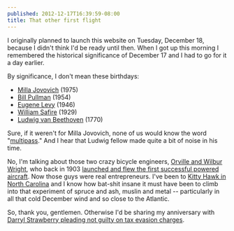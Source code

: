 ```yaml
---
published: 2012-12-17T16:39:59-08:00
title: That other first flight
---
```

I originally planned to launch this website on Tuesday, December 18, because I didn't think I'd be ready until then. When I got up this morning I remembered the historical significance of December 17 and I had to go for it a day earlier.

By significance, I don't mean these birthdays:

* [Milla Jovovich](https://en.wikipedia.org/wiki/Milla_Jovovich) (1975)
* [Bill Pullman](https://en.wikipedia.org/wiki/Bill_Pullman) (1954)
* [Eugene Levy](https://en.wikipedia.org/wiki/Eugene_Levy) (1946)
* [William Safire](https://en.wikipedia.org/wiki/William_Safire) (1929)
* [Ludwig van Beethoven](https://en.wikipedia.org/wiki/Ludwig_van_Beethoven) (1770)

Sure, if it weren't for Milla Jovovich, none of us would know the word "[multipass](http://www.imdb.com/title/tt0119116/quotes?qt=qt0464086)." And I hear that Ludwig fellow made quite a bit of noise in his time.

No, I'm talking about those two crazy bicycle engineers, [Orville and Wilbur Wright](https://en.wikipedia.org/wiki/Wright_brothers), who back in 1903 [launched and flew the first successful powered aircraft](http://airandspace.si.edu/exhibitions/gal100/wright1903.html). Now those guys were real entrepreneurs. I've been to [Kitty Hawk in North Carolina](https://en.wikipedia.org/wiki/Kitty_Hawk,_North_Carolina) and I know how bat-shit insane it must have been to climb into that experiment of spruce and ash, muslin and metal -- particularly in all that cold December wind and so close to the Atlantic.

So, thank you, gentlemen. Otherwise I'd be sharing my anniversary with [Darryl Strawberry pleading not guilty on tax evasion charges](http://www.brainyhistory.com/events/1994/december_18_1994_171226.html).

